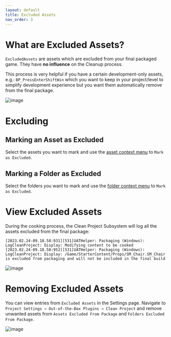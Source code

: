 ```yaml
---
layout: default
title: Excluded Assets
nav_order: 3
---
```


# What are Excluded Assets?

`ExcludedAssets` are assets which are excluded from your final packaged game. They have **no influence** on the Cleanup process.

This process is very helpful if you have a certain development-only assets, e.g.: `BP_PressEnterShiftWin` which you want to keep in your project/level to simplify development experience but you want them automatically remove from the final package.

![image](https://user-images.githubusercontent.com/21221169/221141252-68bebeb8-247b-4b0e-97c4-4ca016dbd3ad.png)

# Excluding

## Marking an Asset as Excluded

Select the assets you want to mark and use the [asset context menu](how-to-run-commands#asset-context-menu) to `Mark as Excluded`.

## Marking a Folder as Excluded

Select the folders you want to mark and use the [folder context menu](how-to-run-commands#folder-context-menu) to `Mark as Excluded`.

# View Excluded Assets

During the cooking process, the Clean Project Subsystem will log all the assets excluded from the final package:

```
[2023.02.24-09.18.58:931][531]UATHelper: Packaging (Windows): LogCleanProject: Display: Modifying content to be cooked
[2023.02.24-09.18.58:952][531]UATHelper: Packaging (Windows): LogCleanProject: Display: /Game/StarterContent/Props/SM_Chair.SM_Chair is excluded from packaging and will not be included in the final build
```

![image](https://user-images.githubusercontent.com/21221169/221143121-1ee7cf26-79a0-4a46-9d06-2ebd2e1aeb27.png)

# Removing Excluded Assets

You can view entries from `Excluded Assets` in the Settings page. Navigate to `Project Settings → Out-of-the-Box Plugins → Clean Project` and remove unwanted assets from `Assets Excluded From Package` and `Folders Excluded From Package`.

![image](https://user-images.githubusercontent.com/21221169/221143291-3d9270e5-7b35-49f9-b156-887f54a4cedb.png)